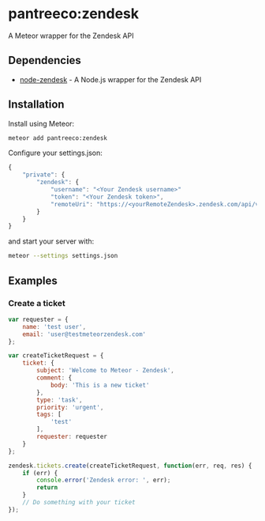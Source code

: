 # pantreeco:zendesk

A Meteor wrapper for the Zendesk API

## Dependencies

 * [node-zendesk](https://github.com/blakmatrix/node-zendesk) - A Node.js wrapper for the Zendesk API

## Installation

Install using Meteor:

```sh
meteor add pantreeco:zendesk
```

Configure your settings.json:

```javascript
{
	"private": {
		"zendesk": {
			"username": "<Your Zendesk username>"
			"token": "<Your Zendesk token>",
			"remoteUri": "https://<yourRemoteZendesk>.zendesk.com/api/v2"
		}
	}
}
```

and start your server with:

```sh
meteor --settings settings.json
```

## Examples

### Create a ticket

```javascript
var requester = {
	name: 'test user',
	email: 'user@testmeteorzendesk.com'
};

var createTicketRequest = {
	ticket: {
		subject: 'Welcome to Meteor - Zendesk',
		comment: {
			body: 'This is a new ticket'
		},
		type: 'task',
		priority: 'urgent',
		tags: [
			'test'
		],
		requester: requester
	}
};

zendesk.tickets.create(createTicketRequest, function(err, req, res) {
	if (err) {
		console.error('Zendesk error: ', err);
		return
	}
	// Do something with your ticket
});
```
